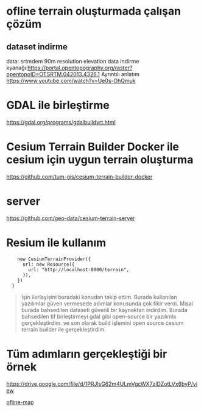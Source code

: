  # ofline terrain oluşturmada çalışan çözüm
## dataset indirme

data: srtmdem 90m resolution elevation data
indirme kyanağı:https://portal.opentopography.org/raster?opentopoID=OTSRTM.042013.4326.1
Ayrıntılı anlatım https://www.youtube.com/watch?v=Ue0s-OhQmuk

# GDAL ile birleştirme
https://gdal.org/programs/gdalbuildvrt.html

# Cesium Terrain Builder Docker ile cesium için uygun terrain oluşturma
https://github.com/tum-gis/cesium-terrain-builder-docker

# server
https://github.com/geo-data/cesium-terrain-server

# Resium ile kullanım 
        new CesiumTerrainProvider({
          url: new Resource({
            url: "http://localhost:8000/terrain",
          }),
        })
      }


> İşin ilerleyişini buradaki konudan takip ettim. Burada kullanılan yazılımlar güven vermesede adımlar konusunda çok fikir verdi.
> Misal burada bahsedilen dataseti güvenli bir kaynaktan indirdim. Burada bahsedilen tif birleştirmeyi gdal gibi open-source bir yazılımla gerçekleştirdim. ve son olarak build işlemini open source cesium terrain builder ile gerçekleştirdim. 


# Tüm adımların gerçekleştiği bir örnek
https://drive.google.com/file/d/1PRJlsG62m4ULmVgcWX7zlDZotLVx6byP/view 

[ofline-map](https://github.com/msasen/resium-project/blob/main/ofline-map.md)
